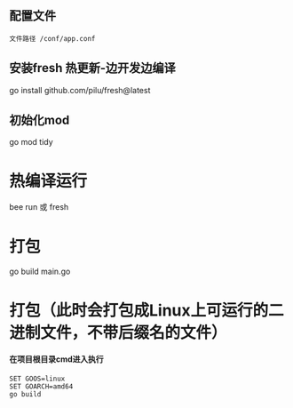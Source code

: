 
## 配置文件
```
文件路径 /conf/app.conf

```
## 安装fresh 热更新-边开发边编译
go install github.com/pilu/fresh@latest

## 初始化mod
go mod tidy

# 热编译运行
bee run 或 fresh 
# 打包
go build main.go
# 打包（此时会打包成Linux上可运行的二进制文件，不带后缀名的文件） 
#### 在项目根目录cmd进入执行
```
SET GOOS=linux
SET GOARCH=amd64
go build
```